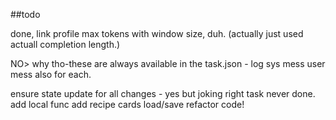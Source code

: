 ##todo

done,
link profile max tokens with window size, duh. (actually just used actuall completion length.)

NO> why tho-these are always available in the task.json - log sys mess user mess also for each.

ensure state update for all changes - yes but joking right task never done.
add local func
add recipe cards load/save
refactor code!

